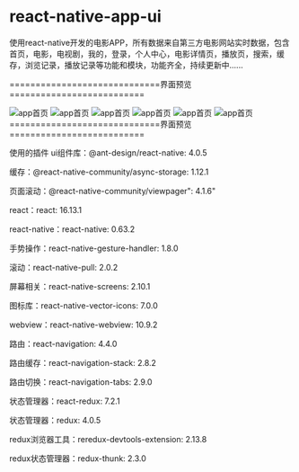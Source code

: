 # react-native-app-ui
使用react-native开发的电影APP，所有数据来自第三方电影网站实时数据，包含首页，电影，电视剧，我的，登录，个人中心，电影详情页，播放页，搜索，缓存，浏览记录，播放记录等功能和模块，功能齐全，持续更新中......

=============================界面预览==========================

![app首页](https://github.com/wuyuanwuhui99/react-native-app-ui/raw/main/movie1.png)
![app首页](https://github.com/wuyuanwuhui99/react-native-app-ui/raw/main/movie2.png)
![app首页](https://github.com/wuyuanwuhui99/react-native-app-ui/raw/main/movie3.png)
![app首页](https://github.com/wuyuanwuhui99/react-native-app-ui/raw/main/movie4.png)
![app首页](https://github.com/wuyuanwuhui99/react-native-app-ui/raw/main/movie5.png)
![app首页](https://github.com/wuyuanwuhui99/react-native-app-ui/raw/main/movie6.png)
=============================界面预览==========================

使用的插件
ui组件库：@ant-design/react-native: 4.0.5

缓存：@react-native-community/async-storage: 1.12.1

页面滚动：@react-native-community/viewpager": 4.1.6"

react：react: 16.13.1

react-native：react-native: 0.63.2

手势操作：react-native-gesture-handler: 1.8.0

滚动：react-native-pull: 2.0.2

屏幕相关：react-native-screens: 2.10.1

图标库：react-native-vector-icons: 7.0.0

webview：react-native-webview: 10.9.2

路由：react-navigation: 4.4.0

路由缓存：react-navigation-stack: 2.8.2

路由切换：react-navigation-tabs: 2.9.0

状态管理器：react-redux: 7.2.1

状态管理器：redux: 4.0.5

redux浏览器工具：reredux-devtools-extension: 2.13.8

redux状态管理器：redux-thunk: 2.3.0
